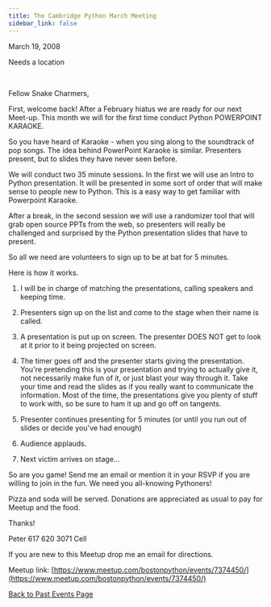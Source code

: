 ```yaml
---
title: The Cambridge Python March Meeting
sidebar_link: false
---
```


March 19, 2008


Needs a location

   

Fellow Snake Charmers,

First, welcome back! After a February hiatus we are ready for our next Meet-up. This month we will for the first time conduct Python POWERPOINT KARAOKE.

So you have heard of Karaoke - when you sing along to the soundtrack of pop songs. The idea behind PowerPoint Karaoke is similar. Presenters present, but to slides they have never seen before.

We will conduct two 35 minute sessions. In the first we will use an Intro to Python presentation. It will be presented in some sort of order that will make sense to people new to Python. This is a easy way to get familiar with Powerpoint Karaoke.

After a break, in the second session we will use a randomizer tool that will grab open source PPTs from the web, so presenters will really be challenged and surprised by the Python presentation slides that have to present.

So all we need are volunteers to sign up to be at bat for 5 minutes.

Here is how it works.

1. I will be in charge of matching the presentations, calling speakers and keeping time.

2. Presenters sign up on the list and come to the stage when their name is called.

3. A presentation is put up on screen. The presenter DOES NOT get to look at it prior to it being projected on screen.

4. The timer goes off and the presenter starts giving the presentation. You're pretending this is your presentation and trying to actually give it, not necessarily make fun of it, or just blast your way through it. Take your time and read the slides as if you really want to communicate the information. Most of the time, the presentations give you plenty of stuff to work with, so be sure to ham it up and go off on tangents.

5. Presenter continues presenting for 5 minutes (or until you run out of slides or decide you've had enough)

6. Audience applauds.

7. Next victim arrives on stage...

So are you game! Send me an email or mention it in your RSVP if you are willing to join in the fun. We need you all-knowing Pythoners!

Pizza and soda will be served. Donations are appreciated as usual to pay for Meetup and the food.

Thanks!

Peter
617 620 3071 Cell

If you are new to this Meetup drop me an email for directions.


Meetup link: [https://www.meetup.com/bostonpython/events/7374450/](https://www.meetup.com/bostonpython/events/7374450/)

[Back to Past Events Page](index.md)